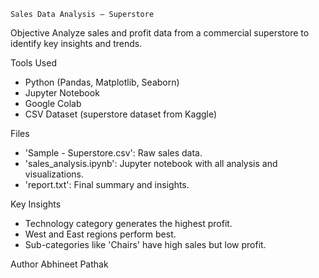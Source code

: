     Sales Data Analysis – Superstore

 Objective
Analyze sales and profit data from a commercial superstore to identify key insights and trends.

 Tools Used
- Python (Pandas, Matplotlib, Seaborn)
- Jupyter Notebook
- Google Colab
- CSV Dataset (superstore dataset from Kaggle)

 Files
- 'Sample - Superstore.csv': Raw sales data.
- 'sales_analysis.ipynb': Jupyter notebook with all analysis and visualizations.
- 'report.txt': Final summary and insights.

 Key Insights
- Technology category generates the highest profit.
- West and East regions perform best.
- Sub-categories like 'Chairs' have high sales but low profit.

 Author
  Abhineet Pathak
